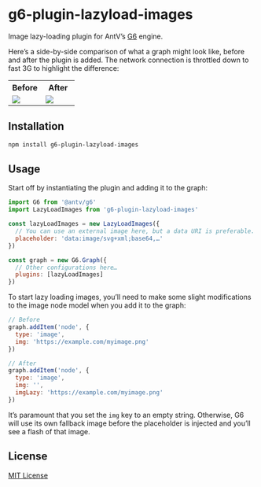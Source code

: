 # g6-plugin-lazyload-images

Image lazy-loading plugin for AntV’s [G6](https://github.com/antvis/G6) engine.

Here’s a side-by-side comparison of what a graph might look like, before and after the plugin is added. The network connection is throttled down to fast 3G to highlight the difference:

<table>
  <tr>
    <th width="50%">Before</th>
    <th width="50%">After</th>
  </tr>
  <tr>
    <td width="50%">
      <img src="https://files.ifvictr.com/2021/03/g6-plugin-lazyload-images-before.gif" />
    </td>
    <td width="50%">
      <img src="https://files.ifvictr.com/2021/03/g6-plugin-lazyload-images-after.gif" />
    </td>
  </tr>
</table>

## Installation

```bash
npm install g6-plugin-lazyload-images
```

## Usage

Start off by instantiating the plugin and adding it to the graph:

```js
import G6 from '@antv/g6'
import LazyLoadImages from 'g6-plugin-lazyload-images'

const lazyLoadImages = new LazyLoadImages({
  // You can use an external image here, but a data URI is preferable.
  placeholder: 'data:image/svg+xml;base64,…'
})

const graph = new G6.Graph({
  // Other configurations here…
  plugins: [lazyLoadImages]
})
```

To start lazy loading images, you’ll need to make some slight modifications to the image node model when you add it to the graph:

```js
// Before
graph.addItem('node', {
  type: 'image',
  img: 'https://example.com/myimage.png'
})

// After
graph.addItem('node', {
  type: 'image',
  img: '',
  imgLazy: 'https://example.com/myimage.png'
})
```

It’s paramount that you set the `img` key to an empty string. Otherwise, G6 will use its own fallback image before the placeholder is injected and you’ll see a flash of that image.

## License

[MIT License](LICENSE.txt)
